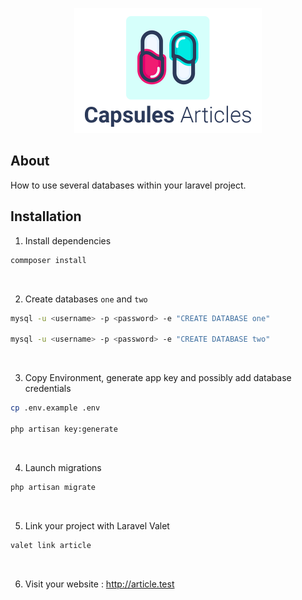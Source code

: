 

<p align="center"><img src="../capsules-articles-image.png" width="300px" height="200px" /></p>


## About

How to use several databases within your laravel project.


## Installation

1. Install dependencies

```bash
commposer install
```

<br>

2. Create databases `one` and `two`
```bash
mysql -u <username> -p <password> -e "CREATE DATABASE one"

mysql -u <username> -p <password> -e "CREATE DATABASE two"
```

<br>

3. Copy Environment, generate app key and possibly add database credentials
```bash
cp .env.example .env

php artisan key:generate
```

<br>

4. Launch migrations

```bash
php artisan migrate
```

<br>

5. Link your project with Laravel Valet

```bash
valet link article
```

<br>

6. Visit your website : http://article.test
